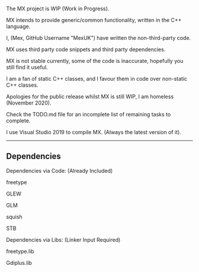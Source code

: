 The MX project is WIP (Work in Progress).

MX intends to provide generic/common functionality, written in the C++ language.

I, (Mex, GitHub Username "MexUK") have written the non-third-party code.

MX uses third party code snippets and third party dependencies.

MX is not stable currently, some of the code is inaccurate, hopefully you still find it useful.

I am a fan of static C++ classes, and I favour them in code over non-static C++ classes.

Apologies for the public release whilst MX is still WIP, I am homeless (November 2020).

Check the TODO.md file for an incomplete list of remaining tasks to complete.

I use Visual Studio 2019 to compile MX. (Always the latest version of it).

------------
Dependencies
------------

Dependencies via Code: (Already Included)

freetype

GLEW

GLM

squish

STB

Dependencies via Libs: (Linker Input Required)

freetype.lib

Gdiplus.lib

